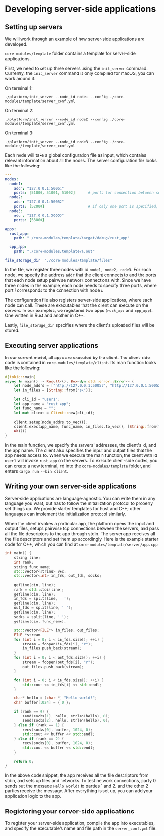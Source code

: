 # Developing server-side applications

## Setting up servers
We will work through an example of how server-side applications are developed.

`core-modules/template` folder contains a template for server-side applications. 

First, we need to set up three servers using the `init_server` command. Currently, the `init_server` command is only compiled for macOS, you can work around it.

On terminal 1:
```
./platform/init_server --node_id node1 --config ./core-modules/template/server_conf.yml
```

On terminal 2:
```
./platform/init_server --node_id node2 --config ./core-modules/template/server_conf.yml
```

On terminal 3:
```
./platform/init_server --node_id node3 --config ./core-modules/template/server_conf.yml
```

Each node will take a global configuration file as input, which contains relevant information about all the nodes. The server configuration file looks like the following:
```yaml
---
nodes:
  node1:
    addr: "127.0.0.1:50051"
    ports: [51000, 51001, 51002]      # ports for connection between servers
  node2:
    addr: "127.0.0.1:50052"
    ports: [52000]                    # if only one port is specified, the platform will infer the remaining ports. In this case, the ports for node 2 are 52000, 52001, 52002
  node3:
    addr: "127.0.0.1:50053"
    ports: [53000]

apps:
  rust_app:
    path: "./core-modules/template/target/debug/rust_app"

  cpp_app:
    path: "./core-modules/template/a.out"

file_storage_dir: "./core-modules/template/files"
```

In the file, we register three nodes with id `node1, node2, node3`. For each node, we specify the address `addr` that the client connects to and the ports that each node setup pairwise network connections with. Since we have three nodes in the example, each node needs to specify three ports, where port $i$ corresponds to the connection with node $i$. 

The configuration file also registers server-side applications, where each node can call. These are executables that the client can execute on the servers. In our examples, we registered two apps (`rust_app` and `cpp_app`). One written in Rust and another in C++. 

Lastly, `file_storage_dir` specifies where the client's uploaded files will be stored. 


## Executing server applications
In our current model, all apps are executed by the client. The client-side code is contained in `core-modules/template/client`. Its main function looks like the following:

```rust
#[tokio::main]
async fn main() -> Result<(), Box<dyn std::error::Error>> {
    let node_addrs = ["http://127.0.0.1:50051", "http://127.0.0.1:50052", "http://127.0.0.1:50053"];
    let in_files = [String::from("sk")];

    let cli_id = "user1";
    let app_name = "rust_app";
    let func_name = "";
    let mut client = Client::new(cli_id);
    
    client.setup(node_addrs.to_vec());
    client.exec(app_name, func_name, in_files.to_vec(), [String::from("out")].to_vec()).await?;
    Ok(())
}
```

In the main function, we specify the servers' addresses, the client's id, and the app name. The client also specifies the input and output files that the app needs access to. When we execute the main function, the client with id `user1` will invoke `rust_app` on the servers. To execute client-side codes, you can create a new terminal, cd into the `core-modules/template` folder, and enters `cargo run --bin client`. 

## Writing your own server-side applications


Server-side applications are language-agnostic. You can write them in any language you want, but has to follow the initialization protocol to properly set things up. We provide starter templates for Rust and C++; other languages can implement the initialization protocol similarly. 

When the client invokes a particular app, the platform opens the input and output files, setups pairwise tcp connections between the servers, and pass all the file descriptors to the app through stdin. The server app receives all the file descriptors and set them up accordingly. Here is the example starter code for C++, which you can find at `core-modules/template/server/app.cpp`

```c++
int main() {
    string line;
    int rank;
    string func_name;
    std::vector<string> vec;
    std::vector<int> in_fds, out_fds, socks;
        
    getline(cin, line);
    rank = std::stoi(line);
    getline(cin, line);
    in_fds = split(line, ' ');
    getline(cin, line);
    out_fds = split(line, ' ');
    getline(cin, line);
    socks = split(line, ' ');
    getline(cin, func_name);

    std::vector<FILE*> in_files, out_files;
    FILE *stream;
    for (int i = 0; i < in_fds.size(); ++i) {
        stream = fdopen(in_fds[i], "r");
        in_files.push_back(stream);
    }
    for (int i = 0; i < out_fds.size(); ++i) {
        stream = fdopen(out_fds[i], "r");
        out_files.push_back(stream);
    }

    for (int i = 0; i < in_fds.size(); ++i) {
        std::cout << in_fds[i] << std::endl;
    }

    char* hello = (char *) "Hello world!";
    char buffer[1024] = { 0 };

    if (rank == 0) {
        send(socks[1], hello, strlen(hello), 0);
        send(socks[2], hello, strlen(hello), 0);
    } else if (rank == 1) {
        recv(socks[0], buffer, 1024, 0);
        std::cout << buffer << std::endl;
    } else if (rank == 2) {
        recv(socks[0], buffer, 1024, 0);
        std::cout << buffer << std::endl;
    }

    return 0;
}
```

In the above code snippet, the app receives all the file descriptors from stdin, and sets up files and networks. To test network connections, party 0 sends out the message `Hello world!` to parties 1 and 2, and the other 2 parties receive the message. After everything is set up, you can add your application logic to the app.

## Registering your server-side applications
To register your server-side application, compile the app into executables, and specify the executable's name and file path in the `server_conf.yml` file.